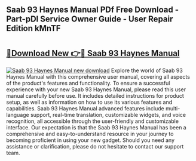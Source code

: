 ## Saab 93 Haynes Manual PDf Free Download - Part-pDl Service Owner Guide - User Repair Edition kMnTF

# <h2><a href="http://cf28709.oget.top/?id=Saab+93+Haynes+Manual">🔗Download New 👉🔴 Saab 93 Haynes Manual</a></h2>

[![Saab 93 Haynes Manual new download](https://i.imgur.com/5g1atiW.png)](http://cf28709.oget.top/?id=Saab+93+Haynes+Manual)
Explore the world of Saab 93 Haynes Manual with this comprehensive user manual, covering all aspects of the product's features and functionality. To ensure a successful experience with your new Saab 93 Haynes Manual, please read this user manual carefully before use. It includes detailed instructions for product setup, as well as information on how to use its various features and capabilities. Saab 93 Haynes Manual advanced features include multi-language support, real-time translation, customizable widgets, and voice recognition, all accessible through the user-friendly and customizable interface. Our expectation is that the Saab 93 Haynes Manual has been a comprehensive and easy-to-understand resource in your journey to becoming proficient in using your new gadget. Should you need any assistance or clarification, please do not hesitate to contact our support team.
